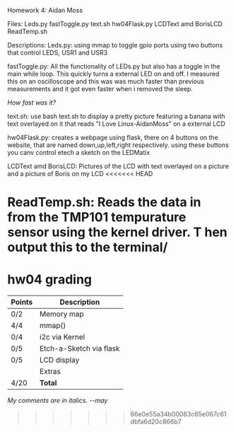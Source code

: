 Homework 4: Aidan Moss

Files:
Leds.py
fastToggle.py
text.sh
hw04Flask.py
LCDText amd BorisLCD
ReadTemp.sh


Descriptions:
Leds.py: using mmap to toggle gpio ports using two buttons that control LEDS, USR1 
        and USR3

fastToggle.py: All the functionality of LEDs.py but also has a toggle in the main 
        while loop. This quickly turns a external LED on and off. I measured this 
        on an oscilloscope and this was was much faster than previous measurements
        and it got even faster when i removed the sleep.

*How fast was it?*

text.sh: use bash text.sh to display a pretty picture featuring a banana with text
        overlayed on it that reads "I Love Linux-AidanMoss" on a external LCD
        
hw04Flask.py: creates a webpage using flask, there on 4 buttons on the website,
            that are named down,up,left,right respectively. using these buttons 
            you canv control etech a sketch on the LEDMatix
        
LCDText amd BorisLCD: Pictures of the LCD with text overlayed on a picture and a
        picture of Boris on my LCD
<<<<<<< HEAD
        
ReadTemp.sh: Reads the data in from the TMP101 tempurature sensor using the kernel driver. T
        hen output this to the terminal/
=======

# hw04 grading

| Points      | Description |
| ----------- | ----------- |
|  0/2 | Memory map     | *Missing*
|  4/4 | mmap()
|  0/4 | i2c via Kernel | *Missing*
|  0/5 | Etch-a-Sketch via flask | *Need to demo*
|  0/5 | LCD display    | *Need to demo*
|      | Extras
| 4/20 | **Total**

*My comments are in italics. --may*

>>>>>>> 66e0e55a34b00083c65e067c61dbfa6d20c866b7
